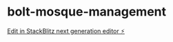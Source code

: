 # bolt-mosque-management

[Edit in StackBlitz next generation editor ⚡️](https://stackblitz.com/~/github.com/nuzulfikrie/bolt-mosque-management)